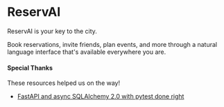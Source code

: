 # ReservAI
ReservAI is your key to the city.

Book reservations, invite friends, plan events, and more through a natural language interface that's available everywhere you are.

#### Special Thanks

These resources helped us on the way!

 * [FastAPI and async SQLAlchemy 2.0 with pytest done right
](https://praciano.com.br/fastapi-and-async-sqlalchemy-20-with-pytest-done-right.html)